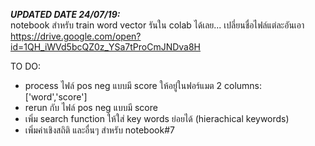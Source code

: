 *****UPDATED DATE 24/07/19:*****
<br>
notebook สำหรับ train word vector รันใน colab ได้เลย... เปลี่ยนชื่อไฟล์แต่ละอันเอา
<br>
https://drive.google.com/open?id=1QH_iWVd5bcQZ0z_YSa7tProCmJNDva8H

TO DO:
- process ไฟล์ pos neg แบบมี score ให้อยู่ในฟอร์แมต 2 columns: ['word','score']
- rerun กับ ไฟล์ pos neg แบบมี score
- เพิ่ม search function ให้ใส่ key words ย่อยได้ (hierachical keywords)
- เพิ่มค่าเชิงสถิติ และอื่นๆ สำหรับ notebook#7
